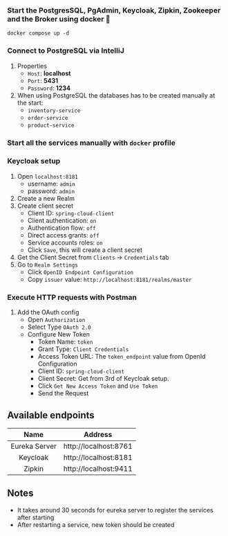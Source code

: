 ### Start the PostgresSQL, PgAdmin, Keycloak, Zipkin, Zookeeper and the Broker using docker 🐋

```
docker compose up -d
```

### Connect to PostgreSQL via IntelliJ

1. Properties
    - `Host`: **localhost**
    - `Port`: **5431**
    - `Password`: **1234**
2. When using PostgreSQL the databases has to be created manually at the start:
    - `inventory-service`
    - `order-service`
    - `product-service`

### Start all the services manually with `docker` profile

### Keycloak setup

1. Open `localhost:8181`
    - username: `admin`
    - password: `admin`
2. Create a new Realm
3. Create client secret
    - Client ID: `spring-cloud-client`
    - Client authentication: `on`
    - Authentication flow: `off`
    - Direct access grants: `off`
    - Service accounts roles: `on`
    - Click `Save`, this will create a client secret
4. Get the Client Secret from `Clients` -> `Credentials` tab
5. Go to `Realm Settings`
    - Click `OpenID Endpoint Configuration`
    - Copy `issuer` value: `http://localhost:8181/realms/master`

### Execute HTTP requests with Postman

1. Add the OAuth config
    - Open `Authorization`
    - Select Type `OAuth 2.0`
    - Configure New Token
        - Token Name: `token`
        - Grant Type: `Client Credentials`
        - Access Token URL: The `token_endpoint` value from OpenId Configuration
        - Client ID: `spring-cloud-client`
        - Client Secret: Get from 3rd of Keycloak setup.
        - Click `Get New Access Token` and `Use Token`
        - Send the Request

## Available endpoints

|     Name      |        Address        |
|:-------------:|:---------------------:|
| Eureka Server | http://localhost:8761 |
|   Keycloak    | http://localhost:8181 |
|    Zipkin     | http://localhost:9411 |

## Notes
- It takes around 30 seconds for eureka server to register the services after starting
- After restarting a service, new token should be created